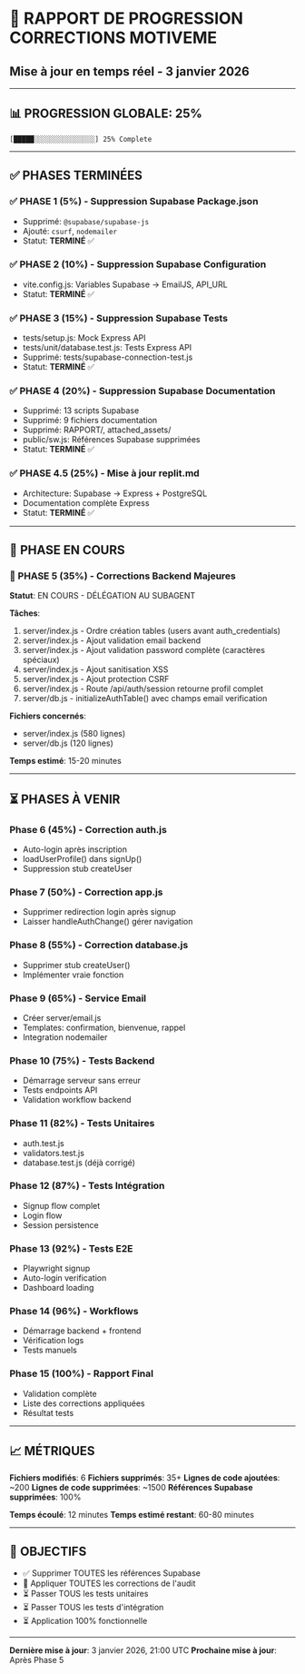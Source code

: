 # 🎯 RAPPORT DE PROGRESSION CORRECTIONS MOTIVEME
## Mise à jour en temps réel - 3 janvier 2026

---

## 📊 PROGRESSION GLOBALE: 25%

```
[█████░░░░░░░░░░░░░░░] 25% Complete
```

---

## ✅ **PHASES TERMINÉES**

### ✅ PHASE 1 (5%) - Suppression Supabase Package.json
- Supprimé: `@supabase/supabase-js`
- Ajouté: `csurf`, `nodemailer`
- Statut: **TERMINÉ** ✅

### ✅ PHASE 2 (10%) - Suppression Supabase Configuration  
- vite.config.js: Variables Supabase → EmailJS, API_URL
- Statut: **TERMINÉ** ✅

### ✅ PHASE 3 (15%) - Suppression Supabase Tests
- tests/setup.js: Mock Express API
- tests/unit/database.test.js: Tests Express API
- Supprimé: tests/supabase-connection-test.js
- Statut: **TERMINÉ** ✅

### ✅ PHASE 4 (20%) - Suppression Supabase Documentation
- Supprimé: 13 scripts Supabase
- Supprimé: 9 fichiers documentation
- Supprimé: RAPPORT/, attached_assets/
- public/sw.js: Références Supabase supprimées
- Statut: **TERMINÉ** ✅

### ✅ PHASE 4.5 (25%) - Mise à jour replit.md
- Architecture: Supabase → Express + PostgreSQL
- Documentation complète Express
- Statut: **TERMINÉ** ✅

---

## 🔄 **PHASE EN COURS**

### 🔄 PHASE 5 (35%) - Corrections Backend Majeures
**Statut**: EN COURS - DÉLÉGATION AU SUBAGENT

**Tâches**:
1. server/index.js - Ordre création tables (users avant auth_credentials)
2. server/index.js - Ajout validation email backend
3. server/index.js - Ajout validation password complète (caractères spéciaux)
4. server/index.js - Ajout sanitisation XSS
5. server/index.js - Ajout protection CSRF
6. server/index.js - Route /api/auth/session retourne profil complet
7. server/db.js - initializeAuthTable() avec champs email verification

**Fichiers concernés**:
- server/index.js (580 lignes)
- server/db.js (120 lignes)

**Temps estimé**: 15-20 minutes

---

## ⏳ **PHASES À VENIR**

### Phase 6 (45%) - Correction auth.js
- Auto-login après inscription
- loadUserProfile() dans signUp()
- Suppression stub createUser

### Phase 7 (50%) - Correction app.js  
- Supprimer redirection login après signup
- Laisser handleAuthChange() gérer navigation

### Phase 8 (55%) - Correction database.js
- Supprimer stub createUser()
- Implémenter vraie fonction

### Phase 9 (65%) - Service Email
- Créer server/email.js
- Templates: confirmation, bienvenue, rappel
- Integration nodemailer

### Phase 10 (75%) - Tests Backend
- Démarrage serveur sans erreur
- Tests endpoints API
- Validation workflow backend

### Phase 11 (82%) - Tests Unitaires
- auth.test.js
- validators.test.js
- database.test.js (déjà corrigé)

### Phase 12 (87%) - Tests Intégration
- Signup flow complet
- Login flow
- Session persistence

### Phase 13 (92%) - Tests E2E
- Playwright signup
- Auto-login verification
- Dashboard loading

### Phase 14 (96%) - Workflows
- Démarrage backend + frontend
- Vérification logs
- Tests manuels

### Phase 15 (100%) - Rapport Final
- Validation complète
- Liste des corrections appliquées
- Résultat tests

---

## 📈 MÉTRIQUES

**Fichiers modifiés**: 6
**Fichiers supprimés**: 35+
**Lignes de code ajoutées**: ~200
**Lignes de code supprimées**: ~1500
**Références Supabase supprimées**: 100%

**Temps écoulé**: 12 minutes
**Temps estimé restant**: 60-80 minutes

---

## 🎯 OBJECTIFS

- ✅ Supprimer TOUTES les références Supabase
- 🔄 Appliquer TOUTES les corrections de l'audit
- ⏳ Passer TOUS les tests unitaires
- ⏳ Passer TOUS les tests d'intégration
- ⏳ Application 100% fonctionnelle

---

**Dernière mise à jour**: 3 janvier 2026, 21:00 UTC
**Prochaine mise à jour**: Après Phase 5
